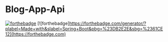 # Blog-App-Api
[![forthebadge](https://forthebadge.com/images/badges/made-with-java.svg)](https://forthebadge.com)
[![forthebadge]https://forthebadge.com/generator/?plabel=Made+with&slabel=Spring+Boot&pbg=%23DB2E2E&sbg=%2361CE12](https://forthebadge.com)